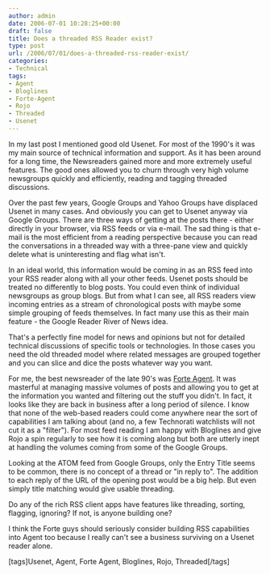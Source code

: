 ```yaml
---
author: admin
date: 2006-07-01 10:28:25+00:00
draft: false
title: Does a threaded RSS Reader exist?
type: post
url: /2006/07/01/does-a-threaded-rss-reader-exist/
categories:
- Technical
tags:
- Agent
- Bloglines
- Forte-Agent
- Rojo
- Threaded
- Usenet
---
```


In my last post I mentioned good old Usenet. For most of the 1990's it was my main source of technical information and support. As it has been around for a long time, the Newsreaders gained more and more extremely useful features. The good ones allowed you to churn through very high volume newsgroups quickly and efficiently, reading and tagging threaded discussions.

Over the past few years, Google Groups and Yahoo Groups have displaced Usenet in many cases. And obviously you can get to Usenet anyway via Google Groups. There are three ways of getting at the posts there - either directly in your browser, via RSS feeds or via e-mail. The sad thing is that e-mail is the most efficient from a reading perspective because you can read the conversations in a threaded way with a three-pane view and quickly delete what is uninteresting and flag what isn't. 

In an ideal world, this information would be coming in as an RSS feed into your RSS reader along with all your other feeds. Usenet posts should be treated no differently to blog posts. You could even think of individual newsgroups as group blogs. But from what I can see, all RSS readers view incoming entries as a stream of chronological posts with maybe some simple grouping of feeds themselves. In fact many use this as their main feature - the Google Reader River of News idea.

That's a perfectly fine model for news and opinions but not for detailed technical discussions of specific tools or technologies. In those cases you need the old threaded model where related messages are grouped together and you can slice and dice the posts whatever way you want.

For me, the best newsreader of the late 90's was [Forte Agent](http://www.forteinc.com/main/homepage.php). It was masterful at managing massive volumes of posts and allowing you to get at the information you wanted and filtering out the stuff you didn't. In fact, it looks like they are back in business after a long period of silence. I know that none of the web-based readers could come anywhere near the sort of capabilities I am talking about (and no, a few Technorati watchlists will not cut it as a "filter"). For most feed reading I am happy with Bloglines and give Rojo a spin regularly to see how it is coming along but both are utterly inept at handling the volumes coming from some of the Google Groups. 

Looking at the ATOM feed from Google Groups, only the Entry Title seems to be common, there is no concept of a thread or "in reply to". The addition to each reply of the URL of the opening post would be a big help. But even simply title matching would give usable threading.

Do any of the rich RSS client apps have features like threading, sorting, flagging, ignoring? If not, is anyone building one? 

I think the Forte guys should seriously consider building RSS capabilities into Agent too because I really can't see a business surviving on a Usenet reader alone.

[tags]Usenet, Agent, Forte Agent, Bloglines, Rojo, Threaded[/tags] 
